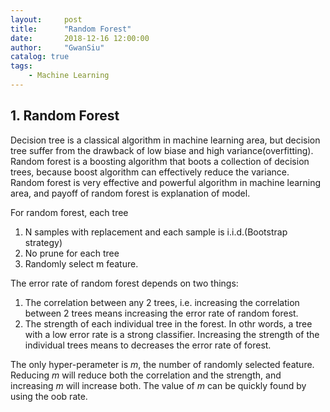 ```yaml
---
layout:     post
title:      "Random Forest"
date:       2018-12-16 12:00:00
author:     "GwanSiu"
catalog: true
tags:
    - Machine Learning
---
```


## 1. Random Forest

Decision tree is a classical algorithm in machine learning area, but decision tree suffer from the drawback of low biase and high variance(overfitting). Random forest is a boosting algorithm that boots a collection of decision trees, because boost algorithm can effectively reduce the variance. Random forest is very effective and powerful algorithm in machine learning area, and payoff of random forest is explanation of model.

For random forest, each tree

1. N samples with replacement and each sample is i.i.d.(Bootstrap strategy)
2. No prune for each tree
3. Randomly select m feature.

The error rate of random forest depends on two things:

1. The correlation between any 2 trees, i.e. increasing the correlation between 2 trees means increasing the error rate of random forest.
2. The strength of each individual tree in the forest. In othr words, a tree with a low error rate is a strong classifier. Increasing the strength of the individual trees means to decreases the error rate of forest.

The only hyper-perameter is $m$, the number of randomly selected feature. Reducing $m$ will reduce both the correlation and the strength, and increasing $m$ will increase both. The value of $m$ can be quickly found by using the oob rate.
